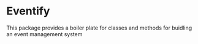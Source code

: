 # Eventify

This package provides a boiler plate for classes and methods for buidling an event management system